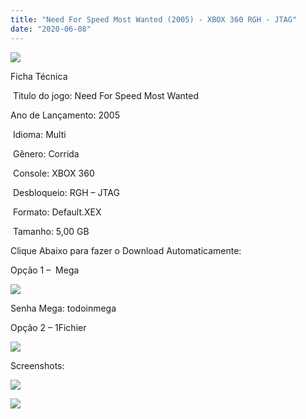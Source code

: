 ```yaml
---
title: "Need For Speed Most Wanted (2005) - XBOX 360 RGH - JTAG"
date: "2020-06-08"
---
```


![](https://1.bp.blogspot.com/-NzwXHBLGw9E/Xt6RjuoWWgI/AAAAAAAALRg/7VWbIRTTuUI6kIa6ONGt6GLyVQDIEnbzgCK4BGAsYHg/Screenshot_2.png)

Ficha Técnica

 Titulo do jogo: Need For Speed Most Wanted

Ano de Lançamento: 2005

 Idioma: Multi

 Gênero: Corrida

 Console: XBOX 360

 Desbloqueio: RGH – JTAG

 Formato: Default.XEX

 Tamanho: 5,00 GB

Clique Abaixo para fazer o Download Automaticamente:

Opção 1 –  Mega

[![](https://1.bp.blogspot.com/-fysMBE_30yA/XtsW8rOzeTI/AAAAAAAAKHQ/yEg2otqCtcAfsWIP0xI63y3c0eWdDVksQCK4BGAsYHg/MEGA.png)](https://zee.gl/vnDbIz8)

Senha Mega: todoinmega

Opção 2 – 1Fichier

[![](https://1.bp.blogspot.com/-_zZdQvZ2gIU/Xtsj-eVjN2I/AAAAAAAAKIo/KQ2li_X1OA4tugIrGMMQ2bL4pJhYvsDfQCK4BGAsYHg/1Fichier.png)](https://zee.gl/jqQ4x)

Screenshots:

[![](https://1.bp.blogspot.com/-uKIJwooEkSE/Xt6RizsuTkI/AAAAAAAALRc/mp03TuMVkIExWaq6OcwYG6nlZL5wjrYFgCK4BGAsYHg/w400-h225/Need-for-speed-most-wanted-gameplay-img-1.jpg)](https://1.bp.blogspot.com/-uKIJwooEkSE/Xt6RizsuTkI/AAAAAAAALRc/mp03TuMVkIExWaq6OcwYG6nlZL5wjrYFgCK4BGAsYHg/s1280/Need-for-speed-most-wanted-gameplay-img-1.jpg)

[![](https://1.bp.blogspot.com/-q61ccwfhan4/Xt6RiR8cuYI/AAAAAAAALRY/PdHupR2CCfsP_nxx3pulWA-_7aZgTWf6gCK4BGAsYHg/w400-h225/maxresdefault.jpg)](https://1.bp.blogspot.com/-q61ccwfhan4/Xt6RiR8cuYI/AAAAAAAALRY/PdHupR2CCfsP_nxx3pulWA-_7aZgTWf6gCK4BGAsYHg/s1280/maxresdefault.jpg)
